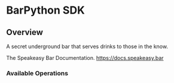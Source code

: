 # BarPython SDK


## Overview

A secret underground bar that serves drinks to those in the know.

The Speakeasy Bar Documentation.
<https://docs.speakeasy.bar>
### Available Operations

